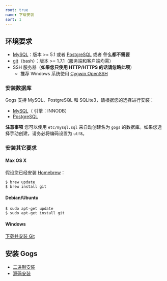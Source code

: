 ```yaml
---
root: true
name: 下载安装
sort: 1
---
```


## 环境要求

- [MySQL](http://dev.mysql.com)：版本 >= 5.1 或者 [PostgreSQL](http://www.postgresql.org/) 或者 **什么都不需要**
- [git](http://git-scm.com/)（bash）：版本 >= 1.7.1（服务端和客户端均需）
- SSH 服务器（**如果您只使用 HTTP/HTTPS 的话请忽略此项**）
    - 推荐 Windows 系统使用 [Cygwin OpenSSH](http://docs.oracle.com/cd/E24628_01/install.121/e22624/preinstall_req_cygwin_ssh.htm)

### 安装数据库

Gogs 支持 MySQL、PostgreSQL 和 SQLite3，请根据您的选择进行安装：

- [MySQL](http://dev.mysql.com/downloads/mysql/)（ 引擎：INNODB）
- [PostgreSQL](http://www.postgresql.org/download/)

**注意事项** 您可以使用 `etc/mysql.sql` 来自动创建名为 `gogs` 的数据库。如果您选择手动创建，请务必将编码设置为 `utf8`。

### 安装其它要求

#### Max OS X

假设您已经安装 [Homebrew](http://brew.sh/)：

```
$ brew update
$ brew install git
```

#### Debian/Ubuntu

```
$ sudo apt-get update
$ sudo apt-get install git
```

#### Windows

[下载并安装 Git](http://git-scm.com/downloads)

## 安装 Gogs

- [二进制安装](http://gogs.io/docs/installation/install_from_binary.html)
- [源码安装](http://gogs.io/docs/installation/install_from_source.html)
